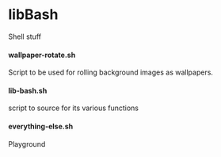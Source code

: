 # libBash
Shell stuff

#### wallpaper-rotate.sh

Script to be used for rolling background images as wallpapers.

#### lib-bash.sh

script to source for its various functions

#### everything-else.sh

Playground
